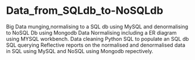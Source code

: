 # Data_from_SQLdb_to-NoSQLdb
Big Data munging,normalising to a SQL db using MySQL and denormalising to NoSQL Db using Mongodb
Data Normalising including a ER diagram using MYSQL workbench.
Data cleaning 
Python SQL to populate an SQL db
SQL querying
Reflective reports on  the normalised and denormalised data in SQL using MySQL and  NoSQL using Mongodb repectively.
